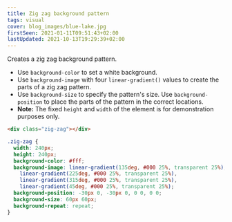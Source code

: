 ```yaml
---
title: Zig zag background pattern
tags: visual
cover: blog_images/blue-lake.jpg
firstSeen: 2021-01-11T09:51:43+02:00
lastUpdated: 2021-10-13T19:29:39+02:00
---
```


Creates a zig zag background pattern.

- Use `background-color` to set a white background.
- Use `background-image` with four `linear-gradient()` values to create the parts of a zig zag pattern.
- Use `background-size` to specify the pattern's size. Use `background-position` to place the parts of the pattern in the correct locations.
- **Note:** The fixed `height` and `width` of the element is for demonstration purposes only.

```html
<div class="zig-zag"></div>
```

```css
.zig-zag {
  width: 240px;
  height: 240px;
  background-color: #fff;
  background-image: linear-gradient(135deg, #000 25%, transparent 25%),
    linear-gradient(225deg, #000 25%, transparent 25%),
    linear-gradient(315deg, #000 25%, transparent 25%),
    linear-gradient(45deg, #000 25%, transparent 25%);
  background-position: -30px 0, -30px 0, 0 0, 0 0;
  background-size: 60px 60px;
  background-repeat: repeat;
}
```
